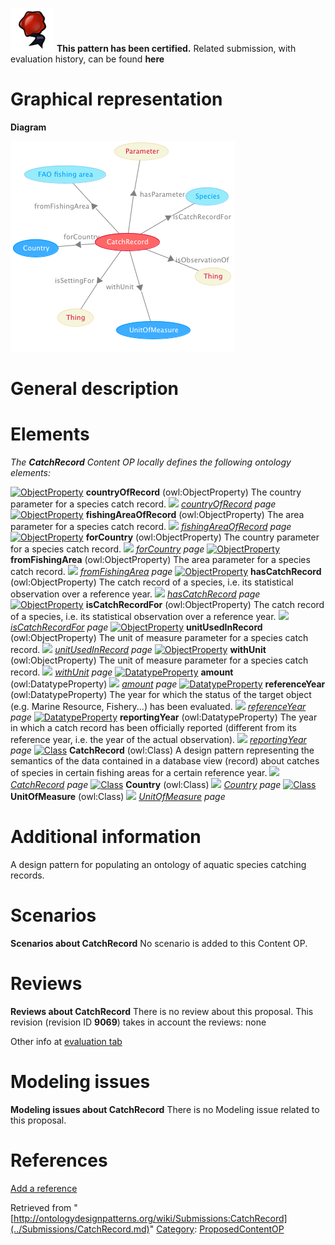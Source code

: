[![](../images/thumb/b/b5/Certified.png/70px-Certified.png)](../Image/Certified.png.md "Certified.png") __This pattern has been certified.__
Related submission, with evaluation history, can be found __here__





#  Graphical representation


__Diagram__




[![Image:CatchRecord.png](../images/b/bb/CatchRecord.png)](../Image/CatchRecord.png.md "Image:CatchRecord.png")




#  General description


  




#  Elements


_The __CatchRecord__ Content OP locally defines the following ontology elements:_



[![ObjectProperty](../../../../../../../../images/thumb/c/c3/ObjectProperty.gif/20px-ObjectProperty.gif)](../Image/ObjectProperty.gif.md "ObjectProperty") __countryOfRecord__ (owl:ObjectProperty) The country parameter for a species catch record. 
 [![](../../../../../../../../../../../../../../images/thumb/8/87/ArrowRight.gif/11px-ArrowRight.gif)](../Image/ArrowRight.gif.md "ArrowRight.gif") _[countryOfRecord](../Submissions/CatchRecord/countryOfRecord.md "Submissions:CatchRecord/countryOfRecord") page_
[![ObjectProperty](../../../../../../../../images/thumb/c/c3/ObjectProperty.gif/20px-ObjectProperty.gif)](../Image/ObjectProperty.gif.md "ObjectProperty") __fishingAreaOfRecord__ (owl:ObjectProperty) The area parameter for a species catch record. 
 [![](../../../../../../../../../../../../../../images/thumb/8/87/ArrowRight.gif/11px-ArrowRight.gif)](../Image/ArrowRight.gif.md "ArrowRight.gif") _[fishingAreaOfRecord](../Submissions/CatchRecord/fishingAreaOfRecord.md "Submissions:CatchRecord/fishingAreaOfRecord") page_
[![ObjectProperty](../../../../../../../../images/thumb/c/c3/ObjectProperty.gif/20px-ObjectProperty.gif)](../Image/ObjectProperty.gif.md "ObjectProperty") __forCountry__ (owl:ObjectProperty) The country parameter for a species catch record. 
 [![](../../../../../../../../../../../../../../images/thumb/8/87/ArrowRight.gif/11px-ArrowRight.gif)](../Image/ArrowRight.gif.md "ArrowRight.gif") _[forCountry](../Submissions/CatchRecord/forCountry.md "Submissions:CatchRecord/forCountry") page_
[![ObjectProperty](../../../../../../../../images/thumb/c/c3/ObjectProperty.gif/20px-ObjectProperty.gif)](../Image/ObjectProperty.gif.md "ObjectProperty") __fromFishingArea__ (owl:ObjectProperty) The area parameter for a species catch record. 
 [![](../../../../../../../../../../../../../../images/thumb/8/87/ArrowRight.gif/11px-ArrowRight.gif)](../Image/ArrowRight.gif.md "ArrowRight.gif") _[fromFishingArea](../Submissions/CatchRecord/fromFishingArea.md "Submissions:CatchRecord/fromFishingArea") page_
[![ObjectProperty](../../../../../../../../images/thumb/c/c3/ObjectProperty.gif/20px-ObjectProperty.gif)](../Image/ObjectProperty.gif.md "ObjectProperty") __hasCatchRecord__ (owl:ObjectProperty) The catch record of a species, i.e. its statistical observation over a reference year. 
 [![](../../../../../../../../../../../../../../images/thumb/8/87/ArrowRight.gif/11px-ArrowRight.gif)](../Image/ArrowRight.gif.md "ArrowRight.gif") _[hasCatchRecord](../Submissions/CatchRecord/hasCatchRecord.md "Submissions:CatchRecord/hasCatchRecord") page_
[![ObjectProperty](../../../../../../../../images/thumb/c/c3/ObjectProperty.gif/20px-ObjectProperty.gif)](../Image/ObjectProperty.gif.md "ObjectProperty") __isCatchRecordFor__ (owl:ObjectProperty) The catch record of a species, i.e. its statistical observation over a reference year. 
 [![](../../../../../../../../../../../../../../images/thumb/8/87/ArrowRight.gif/11px-ArrowRight.gif)](../Image/ArrowRight.gif.md "ArrowRight.gif") _[isCatchRecordFor](../Submissions/CatchRecord/isCatchRecordFor.md "Submissions:CatchRecord/isCatchRecordFor") page_
[![ObjectProperty](../../../../../../../../images/thumb/c/c3/ObjectProperty.gif/20px-ObjectProperty.gif)](../Image/ObjectProperty.gif.md "ObjectProperty") __unitUsedInRecord__ (owl:ObjectProperty) The unit of measure parameter for a species catch record. 
 [![](../../../../../../../../../../../../../../images/thumb/8/87/ArrowRight.gif/11px-ArrowRight.gif)](../Image/ArrowRight.gif.md "ArrowRight.gif") _[unitUsedInRecord](../Submissions/CatchRecord/unitUsedInRecord.md "Submissions:CatchRecord/unitUsedInRecord") page_
[![ObjectProperty](../../../../../../../../images/thumb/c/c3/ObjectProperty.gif/20px-ObjectProperty.gif)](../Image/ObjectProperty.gif.md "ObjectProperty") __withUnit__ (owl:ObjectProperty) The unit of measure parameter for a species catch record. 
 [![](../../../../../../../../../../../../../../images/thumb/8/87/ArrowRight.gif/11px-ArrowRight.gif)](../Image/ArrowRight.gif.md "ArrowRight.gif") _[withUnit](../Submissions/CatchRecord/withUnit.md "Submissions:CatchRecord/withUnit") page_
[![DatatypeProperty](../../../images/thumb/a/a5/DatatypeProperty.gif/20px-DatatypeProperty.gif)](../Image/DatatypeProperty.gif.md "DatatypeProperty") __amount__ (owl:DatatypeProperty) 
 [![](../../../../../../../../../../../../../../images/thumb/8/87/ArrowRight.gif/11px-ArrowRight.gif)](../Image/ArrowRight.gif.md "ArrowRight.gif") _[amount](../Submissions/CatchRecord/amount.md "Submissions:CatchRecord/amount") page_
[![DatatypeProperty](../../../images/thumb/a/a5/DatatypeProperty.gif/20px-DatatypeProperty.gif)](../Image/DatatypeProperty.gif.md "DatatypeProperty") __referenceYear__ (owl:DatatypeProperty) The year for which the status of the target object (e.g. Marine Resource, Fishery...) has been evaluated. 
 [![](../../../../../../../../../../../../../../images/thumb/8/87/ArrowRight.gif/11px-ArrowRight.gif)](../Image/ArrowRight.gif.md "ArrowRight.gif") _[referenceYear](../Submissions/CatchRecord/referenceYear.md "Submissions:CatchRecord/referenceYear") page_
[![DatatypeProperty](../../../images/thumb/a/a5/DatatypeProperty.gif/20px-DatatypeProperty.gif)](../Image/DatatypeProperty.gif.md "DatatypeProperty") __reportingYear__ (owl:DatatypeProperty) The year in which a catch record has been officially reported (different from its reference year, i.e. the year of the actual observation). 
 [![](../../../../../../../../../../../../../../images/thumb/8/87/ArrowRight.gif/11px-ArrowRight.gif)](../Image/ArrowRight.gif.md "ArrowRight.gif") _[reportingYear](../Submissions/CatchRecord/reportingYear.md "Submissions:CatchRecord/reportingYear") page_
[![Class](../../../images/thumb/2/27/Class.gif/20px-Class.gif)](../Image/Class.gif.md "Class") __CatchRecord__ (owl:Class) A design pattern representing the semantics of the data contained in a database view (record) about catches of species in certain fishing areas for a certain reference year. 
 [![](../../../../../../../../../../../../../../images/thumb/8/87/ArrowRight.gif/11px-ArrowRight.gif)](../Image/ArrowRight.gif.md "ArrowRight.gif") _[CatchRecord](../Submissions/CatchRecord/CatchRecord.md "Submissions:CatchRecord/CatchRecord") page_
[![Class](../../../images/thumb/2/27/Class.gif/20px-Class.gif)](../Image/Class.gif.md "Class") __Country__ (owl:Class) 
 [![](../../../../../../../../../../../../../../images/thumb/8/87/ArrowRight.gif/11px-ArrowRight.gif)](../Image/ArrowRight.gif.md "ArrowRight.gif") _[Country](../Submissions/CatchRecord/Country.md "Submissions:CatchRecord/Country") page_
[![Class](../../../images/thumb/2/27/Class.gif/20px-Class.gif)](../Image/Class.gif.md "Class") __UnitOfMeasure__ (owl:Class) 
 [![](../../../../../../../../../../../../../../images/thumb/8/87/ArrowRight.gif/11px-ArrowRight.gif)](../Image/ArrowRight.gif.md "ArrowRight.gif") _[UnitOfMeasure](../Submissions/CatchRecord/UnitOfMeasure.md "Submissions:CatchRecord/UnitOfMeasure") page_
#  Additional information


A design pattern for populating an ontology of aquatic species catching records.



#  Scenarios



__Scenarios about CatchRecord__
No scenario is added to this Content OP.




#  Reviews



__Reviews about CatchRecord__
There is no review about this proposal.
This revision (revision ID __9069__) takes in account the reviews: none


Other info at [evaluation tab](http://ontologydesignpatterns.org/wiki/index.php?title=Submissions:CatchRecord&action=evaluation "http://ontologydesignpatterns.org/wiki/index.php?title=Submissions:CatchRecord&action=evaluation")




  




#  Modeling issues



__Modeling issues about CatchRecord__
There is no Modeling issue related to this proposal.




  




#  References


[Add a reference](index.php@title=Odp%253AAdd_reference&subject=../Submissions/CatchRecord.md "http://ontologydesignpatterns.org/wiki/index.php?title=Odp:Add_reference&subject=Submissions%3ACatchRecord")


  






Retrieved from "[http://ontologydesignpatterns.org/wiki/Submissions:CatchRecord](../Submissions/CatchRecord.md)"
 [Category](http://ontologydesignpatterns.org/wiki/Special:Categories "Special:Categories"): [ProposedContentOP](../Category/ProposedContentOP.md "Category:ProposedContentOP")